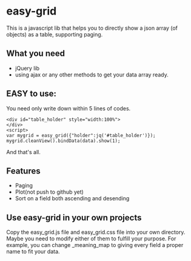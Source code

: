 # easy-grid
This is a javascript lib that helps you to directly show a json array (of objects) as a table, supporting paging.

## What you need
* jQuery lib
* using ajax or any other methods to get your data array ready.

## EASY to use:
You need only write down within 5 lines of codes.

	<div id="table_holder" style="width:100%">
	</div>
	<script>
	var mygrid = easy_grid({"holder":jq('#table_holder')});
	mygrid.cleanView().bindData(data).show(1);

And that's all.

## Features
* Paging
* Plot(not push to github yet)
* Sort on a field both ascending and desending

## Use easy-grid in your own projects
Copy the easy\_grid.js file and easy\_grid.css file into your own directory.
Maybe you need to modify either of them to fulfill your purpose.
For example, you can change \_meaning\_map to giving every field a proper name to fit your data.

